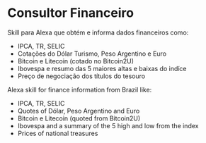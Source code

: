 # Consultor Financeiro

Skill para Alexa que obtém e informa dados financeiros como:
- IPCA, TR, SELIC
- Cotações do Dólar Turismo, Peso Argentino e Euro
- Bitcoin e Litecoin (cotado no Bitcoin2U)
- Ibovespa e resumo das 5 maiores altas e baixas do indíce
- Preço de negociação dos títulos do tesouro

Alexa skill for finance information from Brazil like:
- IPCA, TR, SELIC
- Quotes of Dólar, Peso Argentino and Euro
- Bitcoin e Litecoin (quoted from Bitcoin2U)
- Ibovespa and a summary of the 5 high and low from the index
- Prices of national treasures
